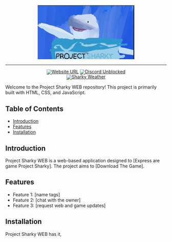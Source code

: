 <!-- markdownlint-disable first-line-h1 -->
<!-- markdownlint-disable html -->
<!-- markdownlint-disable no-duplicate-header -->

<div align="center">
  <img src="unnamed (1).jpg" width="60%" alt="Cover art" />
</div>
<hr>
<div align="center" style="line-height: 1;">
  <a href="https://fischy6734.github.io/Project-Sharky-WEB/"><img alt="Website URL"
    src="https://img.shields.io/badge/%F0%9F%A4%97%20Website%20URL-blue?color=ffc107&logoColor=white"/></a>
  <a href="https://fischy6734.github.io/Project-Sharky-WEB/Discord.html"><img alt="Discord Unblocked"
    src="https://img.shields.io/badge/Discord-Unblocked-brightgreen?logo=wechat&logoColor=white"/></a>
  <br>
  <a href="https://fischy6734.github.io/Project-Sharky-WEB/Weather.html"><img alt="Sharky Weather"
    src="https://img.shields.io/badge/Sharky_Weather-Click_Here-blue"/></a>
</div>

Welcome to the Project Sharky WEB repository! This project is primarily built with HTML, CSS, and JavaScript.

## Table of Contents

- [Introduction](#introduction)
- [Features](#features)
- [Installation](#installation)

## Introduction

Project Sharky WEB is a web-based application designed to [Express are game Project Sharky]. The project aims to [Download The Game].

## Features

- Feature 1: [name tags]
- Feature 2: [chat with the owner]
- Feature 3: [request web and game updates]

## Installation

Project Sharky WEB has it,
